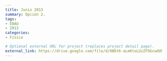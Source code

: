 ```yaml
---
title: Junio 2013
summary: Opción 2.
tags:
- EBAU
- 2013
categories:
- Física

# Optional external URL for project (replaces project detail page).
external_link: https://drive.google.com/file/d/0B6t6-aLmKtoLUzZFOGcwdUhZUDQ/view
---
```

